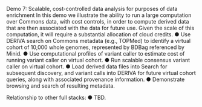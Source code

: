 Demo 7: Scalable, cost-controlled data analysis for purposes of data enrichment
In this demo we illustrate the ability to run a large computation over Commons data, with cost controls, in order to compute derived data that are then associated with the data for future use. Given the scale of this computation, it will require a substantial allocation of cloud credits.
●	Use DERIVA search on Commons metadata (e.g., TOPMed) to identify a virtual cohort of 10,000 whole genomes, represented by BDBag referenced by Minid.
●	Use computational profiles of variant caller to estimate cost of running variant caller on virtual cohort.
●	Run scalable consensus variant caller on virtual cohort.
●	Load derived data files into Search for subsequent discovery, and variant calls into DERIVA for future virtual cohort queries, along with associated provenance information.
●	Demonstrate browsing and search of  resulting metadata.

Relationship to other full stacks:
●	TBD.

